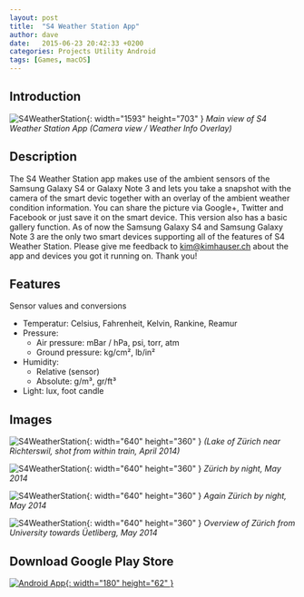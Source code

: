 ```yaml
---
layout: post
title:  "S4 Weather Station App"
author: dave
date:   2015-06-23 20:42:33 +0200
categories: Projects Utility Android
tags: [Games, macOS]
---
```


## Introduction
![S4WeatherStation](../..//assets/img/projects/s4weatherstation/S4-weather-station-head_20140308_small.jpg){: width="1593" height="703" }
_Main view of S4 Weather Station App (Camera view / Weather Info Overlay)_


## Description
The S4 Weather Station app makes use of the ambient sensors of the Samsung Galaxy S4 or Galaxy Note 3 and lets you take a snapshot with the camera of the smart devic together with an overlay of the ambient weather condition information. You can share the picture via Google+, Twitter and Facebook or just save it on the smart device. This version also has a basic gallery function. As of now the Samsung Galaxy S4 and Samsung Galaxy Note 3 are the only two smart devices supporting all of the features of S4 Weather Station. Please give me feedback to <kim@kimhauser.ch> about the app and devices you got it running on. Thank you!

## Features
Sensor values and conversions
- Temperatur: Celsius, Fahrenheit, Kelvin, Rankine, Reamur
- Pressure:
  - Air pressure: mBar / hPa, psi, torr, atm
  - Ground pressure: kg/cm², lb/in²
- Humidity:
  - Relative (sensor)
  - Absolute: g/m³, gr/ft³
- Light: lux, foot candle

## Images
![S4WeatherStation](../..//assets/img/projects/s4weatherstation/S4ws_2014-03-06-080655_640X360.jpg){: width="640" height="360" }
_(Lake of Zürich near Richterswil, shot from within train, April 2014)_

![S4WeatherStation](../..//assets/img/projects/s4weatherstation/S4ws_2014-03-09-205531_640x360.jpg){: width="640" height="360" }
_Zürich by night, May 2014_

![S4WeatherStation](../..//assets/img/projects/s4weatherstation/S4ws_2014-03-19-205732_640x360.png){: width="640" height="360" }
_Again Zürich by night, May 2014_

![S4WeatherStation](../..//assets/img/projects/s4weatherstation/S4ws_2014-03-27-190818_640x360.png){: width="640" height="360" }
_Overview of Zürich from University towards Üetliberg, May 2014_

<!--
## Install the PlayerStartPlugin
1. Fire up the Epic Game Launcher
2. Goto Marketplace and search for PlayerStartPlugin - Add it to your cart and checkout
3. After the Plugin is downloaded you can add it to your projects by opening the PluginManager in the Unreal Editor and searching for PlayerStartPlugin and activating it

## Use in your own projects

1. To get the plugins functionality you need to use the customized WorldSettings for your map / level
Open ProjectSettings and setup the custom WorldSettings PSWorldSettingsBase as default - you can also create a own subclass and use that as WorldSettings.
2. Restart the Project / Unreal Editor (Important!)
To automatically start the level from your selected PlayerStart you have to use the custom GameMode PlayerStartGameModeBase the plugin provides - or you can create a own subclass of this GameMode Class and then use that as GameMode.
3. Now you can add your PlayerStarts to the map / level and they will be available for selection in the Editor Outliner
4. After that you can set your disiered PlayerStart in the Editor Outliner like so
5. Now your all setup! You can start the game with the Play button to test the setup PlayerStart or you can discover and goto the selected PlayerStart in Edit Mode by clicking on the GoTo PlayerStart button in the Editor Outliner


## Setup without removing Player Character from Map
If you don't want to remove your Player Character from the map you can setup the plugin with the following procedure:
- Create a child class (Blueprint) of PlayerStartGameModeBase and set this class as GameMode Override in the WorldSettings in your maps Editor Outliner.
- Set your Player Character as Default Pawn Class in the Selected Game Mode Details > This way you can keep your Player Character on the map and use the functionality of the PlayerStartPlugin at the same time


## Youtube Tutorial
<iframe width="560" height="315" src="https://www.youtube.com/embed/sWwcMc0H-MU" title="YouTube video player" frameborder="0" allow="accelerometer; autoplay; clipboard-write; encrypted-media; gyroscope; picture-in-picture" allowfullscreen></iframe>
-->
## Download Google Play Store
[![Android App](../..//assets/img/Get_it_on_Google_play_180x62px.png){: width="180" height="62" }](https://play.google.com/store/apps/details?id=ch.kimhauser.android.s4weatherstation)

<!--
## Source code download
- <https://github.com/jetedonner/PlayerStartPlugin> - Plugin Source
- <https://github.com/jetedonner/UE4_PlayerStartDemo> - Demo Source (UE4)
- <https://github.com/jetedonner/UE5_PlayerStartDemo> - Demo Source (UE5)


`YEAR-MONTH-DAY-title.MARKUP`

Where `YEAR` is a four-digit number, `MONTH` and `DAY` are both two-digit numbers, and `MARKUP` is the file extension representing the format used in the file. After that, include the necessary front matter. Take a look at the source for this post to get an idea about how it works.

Jekyll also offers powerful support for code snippets:

{% highlight ruby %}
def print_hi(name)
  puts "Hi, #{name}"
end
print_hi('Tom')
#=> prints 'Hi, Tom' to STDOUT.
{% endhighlight %}

Check out the [Jekyll docs][jekyll-docs] for more info on how to get the most out of Jekyll. File all bugs/feature requests at [Jekyll’s GitHub repo][jekyll-gh]. If you have questions, you can ask them on [Jekyll Talk][jekyll-talk].

[jekyll-docs]: https://jekyllrb.com/docs/home
[jekyll-gh]:   https://github.com/jekyll/jekyll
[jekyll-talk]: https://talk.jekyllrb.com/
-->